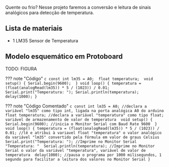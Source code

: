 Quente ou frio? Nesse projeto faremos a conversão e leitura de sinais analógicos para detecção de temperatura.

## Lista de materiais

 - 1 LM35 Sensor de Temperatura

## Modelo esquemático em Protoboard

TODO: FIGURA

??? note "Código"
    ```c
    const int lm35 = A0; 
    float temperatura; 
    void setup() {
      Serial.begin(9600); 
    }
    void loop() {
      temperatura = (float(analogRead(lm35)) * 5 / (1023)) / 0.01; 
      Serial.print("Temperatura: ");
      Serial.println(temperatura); 
      delay(1000);
    }
    ```

    
??? note "Código Comentado"
    ```c
    const int lm35 = A0; //declara a variável "lm35" como tipo int, ligada na porta analógica A0 do arduino 
    float temperatura; //declara a variável "temperatura" como tipo float; variável de armazenamento de valor de temperatura 
    void setup() {
      Serial.begin(9600); //inicia o Monitor Serial com Baud Rate 9600 
    }
    void loop() {
      temperatura = (float(analogRead(lm35)) * 5 / (1023)) / 0.01; //lê e atribui à variavel float "temperatura" o valor analógico da variável "lm35" convertido pela fórmula em valor de graus Celsius 
      Serial.print("Temperatura: "); //Imprime no Monitor Serial "Temperatura: " 
      Serial.println(temperatura); //Imprime no Monitor Serial o valor da variável "temperatura", variável de valor de temperatura 
      delay(1000); //pausa o programa por 1000 milisegundos, 1 segundo para facilitar a leitura dos valores no Monitor Serial
    }
    ```
